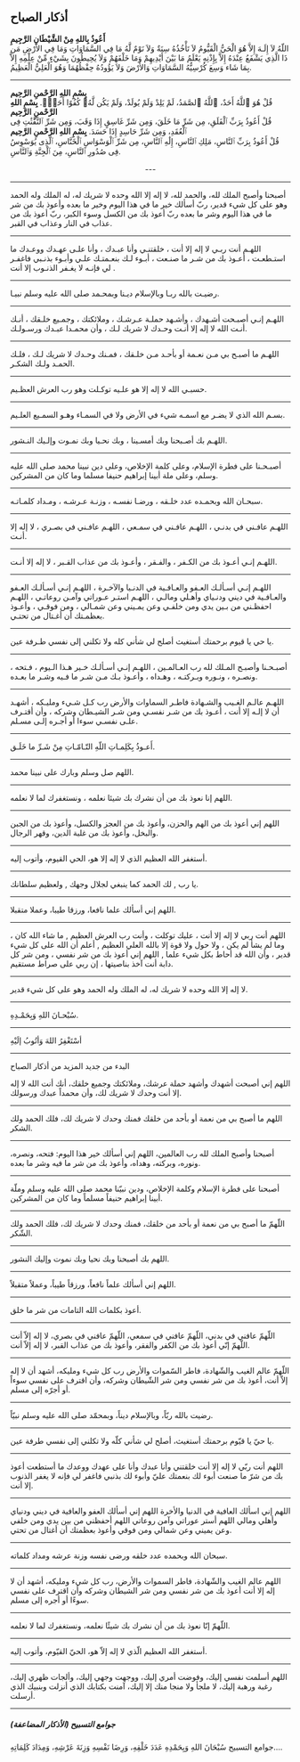  

أذكار الصباح 
--


**أَعُوذُ بِاللهِ مِنْ الشَّيْطَانِ الرَّجِيمِ**  
اللّهُ لاَ إِلَـهَ إِلاَّ هُوَ الْحَيُّ الْقَيُّومُ لاَ تَأْخُذُهُ سِنَةٌ وَلاَ نَوْمٌ لَّهُ مَا فِي السَّمَاوَاتِ وَمَا فِي الأَرْضِ مَن ذَا الَّذِي يَشْفَعُ عِنْدَهُ إِلاَّ بِإِذْنِهِ يَعْلَمُ مَا بَيْنَ أَيْدِيهِمْ وَمَا خَلْفَهُمْ وَلاَ يُحِيطُونَ بِشَيْءٍ مِّنْ عِلْمِهِ إِلاَّ بِمَا شَاء وَسِعَ كُرْسِيُّهُ السَّمَاوَاتِ وَالأَرْضَ وَلاَ يَؤُودُهُ حِفْظُهُمَا وَهُوَ الْعَلِيُّ الْعَظِيمُ.

---
**بِسْمِ اللهِ الرَّحْمنِ الرَّحِيم**  
قُلْ هُوَ ٱللَّهُ أَحَدٌ، ٱللَّهُ ٱلصَّمَدُ، لَمْ يَلِدْ وَلَمْ يُولَدْ، وَلَمْ يَكُن لَّهُۥ كُفُوًا أَحَدٌۢ.
**بِسْمِ اللهِ الرَّحْمنِ الرَّحِيم**  
قُلْ أَعُوذُ بِرَبِّ ٱلْفَلَقِ، مِن شَرِّ مَا خَلَقَ، وَمِن شَرِّ غَاسِقٍ إِذَا وَقَبَ، وَمِن شَرِّ ٱلنَّفَّٰثَٰتِ فِى ٱلْعُقَدِ، وَمِن شَرِّ حَاسِدٍ إِذَا حَسَدَ.
**بِسْمِ اللهِ الرَّحْمنِ الرَّحِيم**  
قُلْ أَعُوذُ بِرَبِّ ٱلنَّاسِ، مَلِكِ ٱلنَّاسِ، إِلَٰهِ ٱلنَّاسِ، مِن شَرِّ ٱلْوَسْوَاسِ ٱلْخَنَّاسِ، ٱلَّذِى يُوَسْوِسُ فِى صُدُورِ ٱلنَّاسِ، مِنَ ٱلْجِنَّةِ وَٱلنَّاسِ.
<center>---</center>

---
أصبحنا وأصبح الملك لله، والحمد لله، لا إله إلا الله وحده لا شريك له، له الملك وله الحمد وهو على كل شيء قدير، ربّ أسألك خير ما في هذا اليوم وخير ما بعده وأعوذ بك من شر ما في هذا اليوم وشر ما بعده ربّ أعوذ بك من الكسل وسوء الكبر، ربّ أعوذ بك من عذاب في النار وعذاب في القبر.

---

اللهـم أنت ربـي لا إله إلا أنت ، خلقتنـي وأنا عبـدك ، وأنا علـى عهـدك ووعـدك ما استـطعـت ، أعـوذ بك من شـر ما صنـعت ، أبـوء لـك بنعـمتـك علـي وأبـوء بذنـبي فاغفـر لي فإنـه لا يغـفر الذنـوب إلا أنت .

---

رضيـت بالله ربـا وبالإسلام ديـنا وبمحـمد صلى الله عليه وسلم نبيـا.

---

اللهـم إنـي أصبـحت أشـهدك ، وأشـهد حملـة عـرشـك ، وملائكتك ، وجمـيع خلـقك ، أنـك أنـت الله لا إله إلا أنـت وحـدك لا شريك لـك ، وأن محمـدا عبـدك ورسـولـك.

---

اللهـم ما أصبـح بي مـن نعـمة أو بأحـد مـن خلـقك ، فمـنك وحـدك لا شريك لـك ، فلـك الحمـد ولـك الشكـر.

---

حسبـي الله لا إله إلا هو علـيه توكـلت وهو رب العرش العظـيم.

---

بسـم الله الذي لا يضـر مع اسمـه شيء في الأرض ولا في السمـاء وهـو السمـيع العلـيم.

---

اللهـم بك أصـبحنا وبك أمسـينا ، وبك نحـيا وبك نمـوت وإلـيك النـشور.

---

أصبـحـنا على فطرة الإسلام، وعلى كلمة الإخلاص، وعلى دين نبينا محمد صلى الله عليه وسلم، وعلى ملة أبينا إبراهيم حنيفا مسلما وما كان من المشركين.

---

سبحـان الله وبحمـده عدد خلـقه ، ورضـا نفسـه ، وزنـة عـرشـه ، ومـداد كلمـاتـه.

---

اللهـم عافـني في بدنـي ، اللهـم عافـني في سمـعي ، اللهـم عافـني في بصـري ، لا إله إلا أنـت.

---

اللهـم إنـي أعـوذ بك من الكـفر ، والفـقر ، وأعـوذ بك من عذاب القـبر ، لا إله إلا أنـت.

---

اللهـم إنـي أسـألـك العـفو والعـافـية في الدنـيا والآخـرة ، اللهـم إنـي أسـألـك العـفو والعـافـية في ديني ودنـياي وأهـلي ومالـي ، اللهـم استـر عـوراتي وآمـن روعاتـي ، اللهـم احفظـني من بـين يدي ومن خلفـي وعن يمـيني وعن شمـالي ، ومن فوقـي ، وأعـوذ بعظمـتك أن أغـتال من تحتـي.

---

يا حي يا قيوم برحمتك أستغيث أصلح لي شأني كله ولا تكلني إلى نفسي طـرفة عين.

---

أصبـحـنا وأصبـح المـلك لله رب العـالمـين ، اللهـم إنـي أسـألـك خـير هـذا الـيوم ، فـتحه ، ونصـره ، ونـوره وبـركتـه ، وهـداه ، وأعـوذ بـك مـن شـر ما فـيه وشـر ما بعـده.

---

اللهـم عالـم الغـيب والشـهادة فاطـر السماوات والأرض رب كـل شـيء ومليـكه ، أشهـد أن لا إلـه إلا أنت ، أعـوذ بك من شـر نفسـي ومن شـر الشيـطان وشركه ، وأن أقتـرف علـى نفسـي سوءا أو أجـره إلـى مسـلم.

---

أَعـوذُ بِكَلِمـاتِ اللّهِ التّـامّـاتِ مِنْ شَـرِّ ما خَلَـق.

---

اللهم صل وسلم وبارك على نبينا محمد.

---

اللهم إنا نعوذ بك من أن نشرك بك شيئا نعلمه ، ونستغفرك لما لا نعلمه.

---

اللهم إني أعوذ بك من الهم والحزن، وأعوذ بك من العجز والكسل، وأعوذ بك من الجبن والبخل، وأعوذ بك من غلبة الدين، وقهر الرجال.

---

أستغفر الله العظيم الذي لا إله إلا هو، الحي القيوم، وأتوب إليه.

---

يا رب , لك الحمد كما ينبغي لجلال وجهك , ولعظيم سلطانك.

---

اللهم إني أسألك علما نافعا، ورزقا طيبا، وعملا متقبلا.

---

اللهم أنت ربي لا إله إلا أنت ، عليك توكلت ، وأنت رب العرش العظيم , ما شاء الله كان ، وما لم يشأ لم يكن ، ولا حول ولا قوة إلا بالله العلي العظيم , أعلم أن الله على كل شيء قدير ، وأن الله قد أحاط بكل شيء علما , اللهم إني أعوذ بك من شر نفسي ، ومن شر كل دابة أنت آخذ بناصيتها ، إن ربي على صراط مستقيم.

---

لا إله إلا الله وحده لا شريك له، له الملك وله الحمد وهو على كل شيء قدير.

---

سُبْحـانَ اللهِ وَبِحَمْـدِهِ.

---

أسْتَغْفِرُ اللهَ وَأتُوبُ إلَيْهِ

---

البدء من جديد المزيد من أذكار الصباح

اللهم إني أصبحت أشهدك وأشهد حملة عرشك، وملائكتك وجميع خلقك، أنك أنت الله لا إله إلا أنت وحدك لا شريك لك، وأن محمداً عبدك ورسولك.

---

اللهم ما أصبح بي من نعمة أو بأحد من خلقك فمنك وحدك لا شريك لك، فلك الحمد ولك الشكر.

---

أصبحنا وأصبح الملك لله رب العالمين، اللهم إني أسألك خير هذا اليوم: فتحه، ونصره، ونوره، وبركته، وهداه، وأعوذ بك من شر ما فيه وشر ما بعده.

---

أصبحنا على فطرة الإسلام وكلمة الإخلاص، ودين نبيّنا محمد صلى الله عليه وسلم وملّة أبينا إبراهيم حنيفاً مسلماً وما كان من المشركين.

---

اللّهمّ ما أصبح بي من نعمة أو بأحد من خلقك، فمنك وحدك لا شريك لك، فلك الحمد ولك الشّكر.

---

اللهم بك أصبحنا وبك نحيا وبك نموت وإليك النشور.

---

اللهم إني أسألك علماً نافعاً، ورزقاً طيباً، وعملاً متقبلاً.

---

أعوذ بكلمات الله التامات من شر ما خلق.

---

اللّهمّ عافني في بدني، اللّهمّ عافني في سمعي، اللّهمّ عافني في بصري، لا إله إلاّ أنت اللّهمّ إنّي أعوذ بك من الكفر والفقر، وأعوذ بك من عذاب القبر، لا إله إلاّ أنت.

---

اللّهمّ عالم الغيب والشّهادة، فاطر السّموات والأرض رب كل شيء ومليكه، أشهد أن لا إله إلاّ أنت، أعوذ بك من شر نفسي ومن شر الشّيطان وشركه، وأن اقترف على نفسي سوءاً أو أجرّه إلى مسلم.

---

رضيت بالله ربّاً، وبالإسلام ديناً، وبمحمّد صلى الله عليه وسلم نبيّاً.

---

يا حيّ يا قيّوم برحمتك أستغيث، أصلح لي شأني كلّه ولا تكلني إلى نفسي طرفة عين.

---

اللهم أنت ربّي لا إله إلا أنت خلقتني وأنا عبدك وأنا على عهدك ووعدك ما أستطعت أعوذ بك من شرّ ما صنعت أبوء لك بنعمتك عليّ وأبوء لك بذنبي فاغفر لي فإنه لا يغفر الذنوب إلا أنت.

---

اللهم إني اسألك العافية في الدنيا والأخرة اللهم إني أسألك العفو والعافية في ديني ودنياي وأهلي ومالي اللهم أستر عوراتي وآمن روعاتي اللهم أحفظني من بين يدي ومن خلفي وعن يميني وعن شمالي ومن فوقي وأعوذ بعظمتك أن أغتال من تحتي.

---

سبحان الله وبحمده عدد خلقه ورضى نفسه وزنة عرشه ومداد كلماته.

---

اللهم عالم الغيب والشّهادة، فاطر السموات والأرض، رب كل شيء ومليكه، أشهد أن لا إله إلا أنت أعوذ بك من شر نفسي ومن شر الشيطان وشركه وأن اقترف على نفسي سوءًا أو أجره إلى مسلم.

---

اللّهمّ إنّا نعوذ بك من أن نشرك بك شيئًا نعلمه، ونستغفرك لما لا نعلمه.

---

أستغفر الله العظيم الّذي لا إله إلاّ هو، الحيّ القيّوم، وأتوب إليه.

---

اللهم أسلمت نفسي إليك، وفوضت أمري إليك، ووجهت وجهي إليك، وألجات ظهري إليك، رغبة ورهبة إليك، لا ملجأ ولا منجا منك إلا إليك، آمنت بكتابك الذي أنزلت وبنبيك الذي أرسلت.

---

##### جوامع التسبيح (الأذكار المضاعفة)

جوامع التسبيح سُبْحَانَ اللهِ وَبِحَمْدِهِ عَدَدَ خَلْقِهِ، وَرِضَا نَفْسِهِ وَزِنَةَ عَرْشِهِ، وَمِدَادَ كَلِمَاتِهِ....


